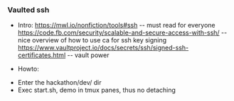 ### Vaulted ssh

* Intro:
https://mwl.io/nonfiction/tools#ssh -- must read for everyone
https://code.fb.com/security/scalable-and-secure-access-with-ssh/ -- nice overview of how to use ca for ssh key signing
https://www.vaultproject.io/docs/secrets/ssh/signed-ssh-certificates.html -- vault power

* Howto:
- Enter the hackathon/dev/ dir
- Exec start.sh, demo in tmux panes, thus no detaching
